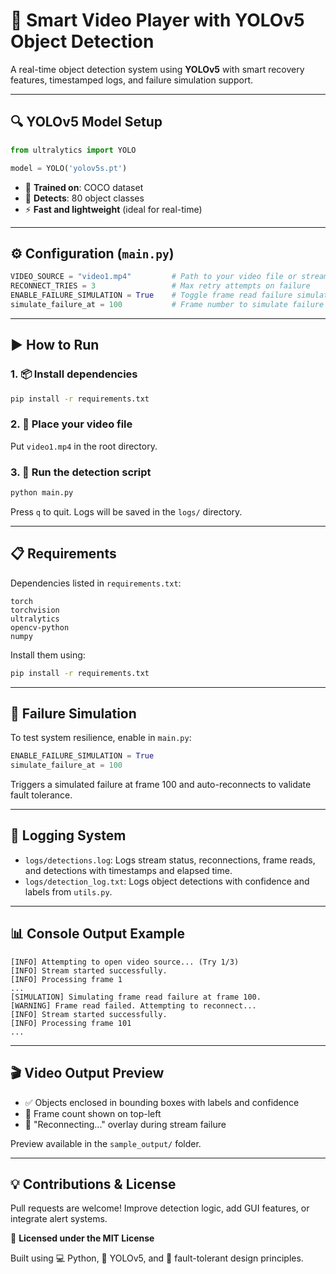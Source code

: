 # 🎯 Smart Video Player with YOLOv5 Object Detection

A real-time object detection system using **YOLOv5** with smart recovery features, timestamped logs, and failure simulation support.

---

## 🔍 YOLOv5 Model Setup

```python
from ultralytics import YOLO

model = YOLO('yolov5s.pt')
```

- 🧠 **Trained on**: COCO dataset  
- 🎯 **Detects**: 80 object classes  
- ⚡ **Fast and lightweight** (ideal for real-time)

---

## ⚙️ Configuration (`main.py`)

```python
VIDEO_SOURCE = "video1.mp4"         # Path to your video file or stream
RECONNECT_TRIES = 3                 # Max retry attempts on failure
ENABLE_FAILURE_SIMULATION = True    # Toggle frame read failure simulation
simulate_failure_at = 100           # Frame number to simulate failure
```

---

## ▶️ How to Run

### 1. 📦 Install dependencies

```bash
pip install -r requirements.txt
```

### 2. 🎥 Place your video file

Put `video1.mp4` in the root directory.

### 3. 🚀 Run the detection script

```bash
python main.py
```

Press `q` to quit. Logs will be saved in the `logs/` directory.

---

## 📋 Requirements

Dependencies listed in `requirements.txt`:

```text
torch
torchvision
ultralytics
opencv-python
numpy
```

Install them using:

```bash
pip install -r requirements.txt
```

---

## 🧪 Failure Simulation

To test system resilience, enable in `main.py`:

```python
ENABLE_FAILURE_SIMULATION = True
simulate_failure_at = 100
```

Triggers a simulated failure at frame 100 and auto-reconnects to validate fault tolerance.

---

## 📝 Logging System

- `logs/detections.log`: Logs stream status, reconnections, frame reads, and detections with timestamps and elapsed time.
- `logs/detection_log.txt`: Logs object detections with confidence and labels from `utils.py`.

---

## 📊 Console Output Example

```log
[INFO] Attempting to open video source... (Try 1/3)
[INFO] Stream started successfully.
[INFO] Processing frame 1
...
[SIMULATION] Simulating frame read failure at frame 100.
[WARNING] Frame read failed. Attempting to reconnect...
[INFO] Stream started successfully.
[INFO] Processing frame 101
...
```

---

## 🎬 Video Output Preview

- ✅ Objects enclosed in bounding boxes with labels and confidence
- 🔢 Frame count shown on top-left
- 🔁 "Reconnecting..." overlay during stream failure

Preview available in the `sample_output/` folder.

---

## 💡 Contributions & License

Pull requests are welcome! Improve detection logic, add GUI features, or integrate alert systems.

📄 **Licensed under the MIT License**

Built using 💻 Python, 🧠 YOLOv5, and 🧪 fault-tolerant design principles.
